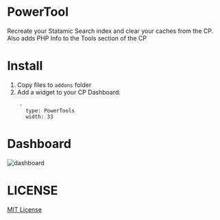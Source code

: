 # PowerTool
Recreate your Statamic Search index and clear your caches from the CP. Also adds PHP Info to the Tools section of the CP

# Install
1. Copy files to `addons` folder
2. Add a widget to your CP Dashboard:
```
    - 
      type: PowerTools
      width: 33
```

# Dashboard
![dashboard](https://github.com/edalzell/statamic-powertools/blob/master/powertools-dashboard.png)

# LICENSE

[MIT License](http://emd.mit-license.org/)
